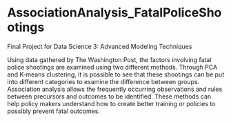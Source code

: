 # AssociationAnalysis_FatalPoliceShootings
Final Project for Data Science 3: Advanced Modeling Techniques 



Using data gathered by The Washington Post, the factors involving fatal police shootings are examined using two different methods. Through PCA and K-means clustering, it is possible to see that these shootings can be put into different categories to examine the difference between groups. Association analysis allows the frequently occurring observations and rules between precursors and outcomes to be identified. These methods can help policy makers understand how to create better training or policies to possibly prevent fatal outcomes.
